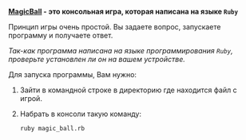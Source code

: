 **[MagicBall](https://ru.wikipedia.org/wiki/Magic_8_ball) - это консольная игра, которая написана на языке `Ruby`**

Принцип игры очень простой. Вы задаете вопрос, запускаете программу и получаете ответ.

*Так-как программа написана на языке программирования `Ruby`, проверьте установлен ли он на вашем устройстве.*

Для запуска программы, Вам нужно:

  1. Зайти в командной строке в директорию где находится файл с игрой.

  2. Набрать в консоли такую команду:

     `ruby magic_ball.rb`

